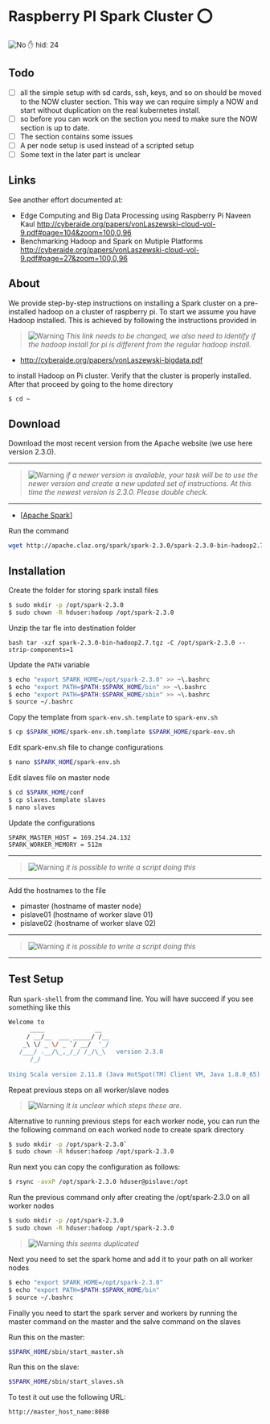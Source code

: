 # Raspberry PI Spark Cluster :o:

![No](images/no.png) :raised_hand: hid: 24

## Todo

- [ ] all the simple setup with sd cards, ssh, keys, and so on should be moved to the NOW cluster section. This way we can require simply a NOW and start without duplication on the real kubernetes install.
- [ ] so before you can work on the section you need to make sure the NOW section is up to date.
- [ ] The section contains some issues
- [ ] A per node setup is used instead of a scripted setup
- [ ] Some text in the later part is unclear

## Links

See another effort documented at:

* Edge Computing and Big Data Processing using Raspberry Pi
Naveen Kaul
<http://cyberaide.org/papers/vonLaszewski-cloud-vol-9.pdf#page=104&zoom=100,0,96>
* Benchmarking Hadoop and Spark on Mutiple Platforms
<http://cyberaide.org/papers/vonLaszewski-cloud-vol-9.pdf#page=27&zoom=100,0,96>


## About 

We provide step-by-step instructions on installing a Spark cluster on
a pre-installed hadoop on a cluster of raspberry pi. To start we
assume you have Hadoop installed. This is achieved by following the
instructions provided 
in

> ![Warning](images/warning.png) *This link needs to be changed, we also need to identify if the hadoop 
> install for pi is different from the regular hadoop install.*

* <http://cyberaide.org/papers/vonLaszewski-bigdata.pdf>

to
install Hadoop on Pi cluster. Verify that the cluster is properly
installed. After that proceed by going to the home directory

```bash
$ cd ~
```


## Download 

Download the most recent version from the Apache website (we use here
version 2.3.0).

---

> ![Warning](images/warning.png) *if a newer version is available, your task will be to use the
> newer version and create a new updated set of instructions. At this
> time the newest version is 2.3.0. Please double check.*

---

* [[Apache Spark](https://www.apache.org/dyn/closer.lua/spark/spark-2.3.0/spark-2.3.0-bin-hadoop2.7.tgz)] 

Run the command

```bash 
wget http://apache.claz.org/spark/spark-2.3.0/spark-2.3.0-bin-hadoop2.7.tgz 
```

## Installation

Create the folder for storing spark install files

```bash 
$ sudo mkdir -p /opt/spark-2.3.0
$ sudo chown -R hduser:hadoop /opt/spark-2.3.0 
```

Unzip the tar fle into destination folder

```bash tar -xzf spark-2.3.0-bin-hadoop2.7.tgz -C /opt/spark-2.3.0 --strip-components=1 ```

Update the `PATH` variable

```bash 
$ echo "export SPARK_HOME=/opt/spark-2.3.0" >> ~\.bashrc
$ echo "export PATH=$PATH:$SPARK_HOME/bin" >> ~\.bashrc
$ echo "export PATH=$PATH:$SPARK_HOME/sbin" >> ~\.bashrc
$ source ~/.bashrc 
```

Copy the template from `spark-env.sh.template` to `spark-env.sh`

```bash 
$ cp $SPARK_HOME/spark-env.sh.template $SPARK_HOME/spark-env.sh 
```

Edit spark-env.sh file to change configurations


```bash 
$ nano $SPARK_HOME/spark-env.sh 
```

Edit slaves file on master node

```bash 
$ cd $SPARK_HOME/conf
$ cp slaves.template slaves
$ nano slaves
``` 

Update the configurations

```
SPARK_MASTER_HOST = 169.254.24.132
SPARK_WORKER_MEMORY = 512m
```

---

> ![Warning](images/warning.png) *it is possible to write a script doing this*

---


Add the hostnames to the file

* pimaster (hostname of master node)
* pislave01 (hostname of worker slave 01)
* pislave02 (hostname of worker slave 02)

---

> ![Warning](images/warning.png) *it is possible to write a script doing this*

---

## Test Setup	

Run `spark-shell` from the command line. You will have succeed if you
see something like this

```bash 
Welcome to
      ____              __
     / __/__  ___ _____/ /__
    _\ \/ _ \/ _ `/ __/  '_/
   /___/ .__/\_,_/_/ /_/\_\   version 2.3.0
      /_/
         
Using Scala version 2.11.8 (Java HotSpot(TM) Client VM, Java 1.8.0_65)
```

Repeat previous steps on all worker/slave nodes

> ![Warning](images/warning.png) *It is unclear which steps these are.*

Alternative to running previous steps for each worker node, you can run
the the following command on each worked node to create spark directory

```bash 
$ sudo mkdir -p /opt/spark-2.3.0`
$ sudo chown -R hduser:hadoop /opt/spark-2.3.0
```

Run next you can copy the configuration as follows:

``` bash
$ rsync -avxP /opt/spark-2.3.0 hduser@pislave:/opt
```

Run the previous command only after creating the /opt/spark-2.3.0 on
all worker nodes

```bash 
$ sudo mkdir -p /opt/spark-2.3.0
$ sudo chown -R hduser:hadoop /opt/spark-2.3.0
```

> ![Warning](images/warning.png) *this seems duplicated*

Next you need to set the spark home and add it to your path on all
worker nodes

```bash 
$ echo "export SPARK_HOME=/opt/spark-2.3.0"
$ echo "export PATH=$PATH:$SPARK_HOME/bin"
$ source ~/.bashrc
```

Finally you need to start the spark server and workers by running the
master command on the master and the salve command on the slaves

Run this on the master:

```bash 
$SPARK_HOME/sbin/start_master.sh 
```
Run this on the slave:

```bash 
$SPARK_HOME/sbin/start_slaves.sh 
```

To test it out use the following URL:

```http://master_host_name:8080```
